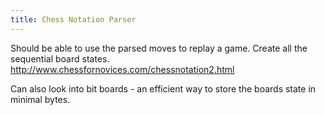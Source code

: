 ```yaml
---
title: Chess Notation Parser
---
```


Should be able to use the parsed moves to replay a game.
Create all the sequential board states.
<http://www.chessfornovices.com/chessnotation2.html>

Can also look into bit boards - an efficient way to store the boards state in minimal bytes.
